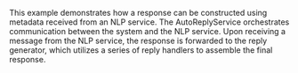 This example demonstrates how a response can be constructed using metadata received from an NLP service. The AutoReplyService orchestrates communication between the system and the NLP service. Upon receiving a message from the NLP service, the response is forwarded to the reply generator, which utilizes a series of reply handlers to assemble the final response.